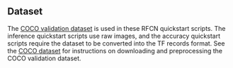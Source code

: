 <!--- 30. Datasets -->
## Dataset

The [COCO validation dataset](http://cocodataset.org) is used in these
RFCN quickstart scripts. The inference quickstart scripts use raw images,
and the accuracy quickstart scripts require the dataset to be converted
into the TF records format.
See the [COCO dataset](/datasets/coco/README.md) for instructions on
downloading and preprocessing the COCO validation dataset.

